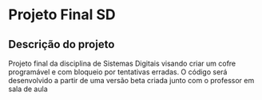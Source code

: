# Projeto Final SD    

## Descrição do projeto  

Projeto final da disciplina de Sistemas Digitais visando criar um cofre programável e com bloqueio por tentativas erradas. O código será desenvolvido a partir de uma versão beta criada junto com o professor em sala de aula
